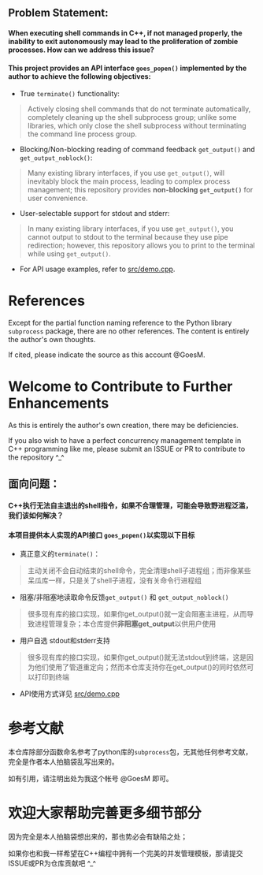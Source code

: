 ## Problem Statement:
#### When executing shell commands in C++, if not managed properly, the inability to exit autonomously may lead to the proliferation of zombie processes. How can we address this issue?
#### This project provides an API interface `goes_popen()` implemented by the author to achieve the following objectives:
- True `terminate()` functionality:
> Actively closing shell commands that do not terminate automatically, completely cleaning up the shell subprocess group; unlike some libraries, which only close the shell subprocess without terminating the command line process group.
- Blocking/Non-blocking reading of command feedback `get_output()` and `get_output_noblock()`:
> Many existing library interfaces, if you use `get_output()`, will inevitably block the main process, leading to complex process management; this repository provides **non-blocking `get_output()`** for user convenience.
- User-selectable support for stdout and stderr:
> In many existing library interfaces, if you use `get_output()`, you cannot output to stdout to the terminal because they use pipe redirection; however, this repository allows you to print to the terminal while using `get_output()`.
- For API usage examples, refer to [src/demo.cpp](https://github.com/GoesM/goes_popen/blob/main/multi_process_manager/src/demo.cpp).

# References
Except for the partial function naming reference to the Python library `subprocess` package, there are no other references. The content is entirely the author's own thoughts.

If cited, please indicate the source as this account @GoesM.

# Welcome to Contribute to Further Enhancements
As this is entirely the author's own creation, there may be deficiencies.

If you also wish to have a perfect concurrency management template in C++ programming like me, please submit an ISSUE or PR to contribute to the repository ^_^



## 面向问题：
#### C++执行无法自主退出的shell指令，如果不合理管理，可能会导致野进程泛滥，我们该如何解决？
#### 本项目提供本人实现的API接口 `goes_popen()`以实现以下目标
- 真正意义的`terminate()`：
> 主动关闭不会自动结束的shell命令，完全清理shell子进程组；而非像某些呆瓜库一样，只是关了shell子进程，没有关命令行进程组
- 阻塞/非阻塞地读取命令反馈`get_output()` 和 `get_output_noblock()`
> 很多现有库的接口实现，如果你get_output()就一定会阻塞主进程，从而导致进程管理复杂；本仓库提供**非阻塞get_output**以供用户使用
- 用户自选 stdout和stderr支持
> 很多现有库的接口实现，如果你get_output()就无法stdout到终端，这是因为他们使用了管道重定向；然而本仓库支持你在get_output()的同时依然可以打印到终端
- API使用方式详见 [src/demo.cpp](https://github.com/GoesM/goes_popen/blob/main/multi_process_manager/src/demo.cpp)



# 参考文献
本仓库除部分函数命名参考了python库的`subprocess`包，无其他任何参考文献，完全是作者本人拍脑袋乱写出来的。

如有引用，请注明出处为我这个帐号 @GoesM 即可。

# 欢迎大家帮助完善更多细节部分
因为完全是本人拍脑袋想出来的，那也势必会有缺陷之处；

如果你也和我一样希望在C++编程中拥有一个完美的并发管理模板，那请提交ISSUE或PR为仓库贡献吧 ^_^
